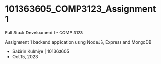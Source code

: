 # 101363605_COMP3123_Assignment1

Full Stack Development I - COMP 3123

Assignment 1 backend application using NodeJS, Express and MongoDB

- Sabirin Kulmiye | 101363605
- Oct 15, 2023